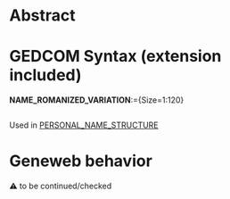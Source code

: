 ﻿# Abstract

# GEDCOM Syntax (extension included)

**NAME_ROMANIZED_VARIATION**:={Size=1:120}
<pre>
</pre>
Used in <a href=Ged.PERSONAL_NAME_STRUCTURE.md>PERSONAL_NAME_STRUCTURE</a><br />

# Geneweb behavior


:warning: to be continued/checked

